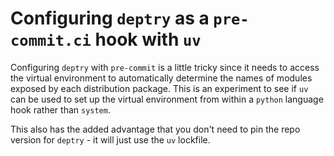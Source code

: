 # Configuring `deptry` as a `pre-commit.ci` hook with `uv`

Configuring `deptry` with `pre-commit` is a little tricky since it needs to access the
virtual environment to automatically determine the names of modules exposed by each
distribution package. This is an experiment to see if `uv` can be used to set up the
virtual environment from within a `python` language hook rather than `system`.

This also has the added advantage that you don't need to pin the repo version for
`deptry` - it will just use the `uv` lockfile.
